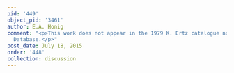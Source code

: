 ```yaml
---
pid: '449'
object_pid: '3461'
author: E.A. Honig
comment: "<p>This work does not appear in the 1979 K. Ertz catalogue nor the Honig
  Database.</p>"
post_date: July 18, 2015
order: '448'
collection: discussion
---
```

